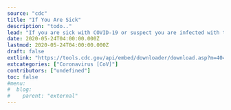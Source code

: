 ```yaml
---
source: "cdc"
title: "If You Are Sick"
description: "todo.."
lead: "If you are sick with COVID-19 or suspect you are infected with the virus that causes COVID-19, you should take steps to help prevent the disease from spreading to people in your home and community."
date: 2020-05-24T04:00:00.000Z
lastmod: 2020-05-24T04:00:00.000Z
draft: false
extlink: "https://tools.cdc.gov/api/embed/downloader/download.asp?m=404952&c=407473"
extcategories: ["Coronavirus [CoV]"]
contributors: ["undefined"]
toc: false
#menu:
#  blog:
#    parent: "external"
---
```

